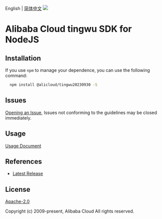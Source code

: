 English | [简体中文](README-CN.md)
![](https://aliyunsdk-pages.alicdn.com/icons/AlibabaCloud.svg)

# Alibaba Cloud tingwu SDK for NodeJS

## Installation
If you use `npm` to manage your dependence, you can use the following command:

```sh
  npm install @alicloud/tingwu20230930 -S
```

## Issues
[Opening an Issue](https://github.com/aliyun/alibabacloud-typescript-sdk/issues/new), Issues not conforming to the guidelines may be closed immediately.

## Usage
[Usage Document](https://github.com/aliyun/alibabacloud-typescript-sdk/blob/master/docs/Usage-EN.md#quick-examples)

## References
* [Latest Release](https://github.com/aliyun/alibabacloud-typescript-sdk/)

## License
[Apache-2.0](http://www.apache.org/licenses/LICENSE-2.0)

Copyright (c) 2009-present, Alibaba Cloud All rights reserved.
